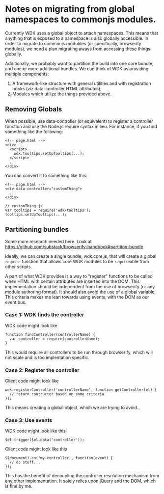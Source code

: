 # Notes on migrating from global namespaces to commonjs modules.

Currently WDK uses a global object to attach namespaces. This means that
anything that is exposed to a namespace is also globally accessible. In order to
migrate to commonjs moduldes (or specifically, browserify modules), we need a
plan migrating aways from accessing these things globally.


Additionally, we probably want to partition the build into one core bundle, and
one or more additional bundles. We can think of WDK as providing multiple components:

1. A framework-like structure with general utilities and with registration
hooks (viz data-controller HTML attributes);
2. Modules which utilize the things provided above.


## Removing Globals

When possible, use data-controller (or equivalent) to register a controller
function and use the Node.js require syntax in lieu. For instance, if you find
something like the following:


    <!-- page.html -->
    <div>
      <script>
        wdk.tooltips.setUpTooltips(...);
      </script>
      ...
    </div>

You can convert it to something like this:

    <!-- page.html -->
    <div data-controller="customThing">
      ...
    </div>

    // customThing.js
    var tooltips = require('wdk/tooltips');
    tooltips.setUpTooltips(...);


## Partitioning bundles

Some more research needed here. Look at
https://github.com/substack/browserify-handbook#partition-bundle

Ideally, we can create a single bundle, wdk.core.js, that will create a global
`require` function that allows core WDK modules to be `require`able from other
scripts.

A part of what WDK provides is a way to "register" functions to be called when
HTML with certain attributes are inserted into the DOM. This implementation should
be independent from the use of browserify (or any module authoring format). It
should also avoid the use of a global variable. This criteria makes me lean
towards using events, with the DOM as our event bus.

### Case 1: WDK finds the controller

WDK code might look like

    function findController(controllerName) {
      var controller = require(controllerName);
    }

This would require all controllers to be run through browserify, which will not
scale and is too implentation specific.


### Case 2: Register the controller

Client code might look like

    wdk.registerController('controllerName', function getController(el) {
      // return contructor based on some criteria
    });

This means creating a global object, which we are trying to avoid...


### Case 3: Use events

WDK code might look like this

    $el.trigger($el.data('controller'));

Client code might look like this

    $(document).on('my-controller', function(event) {
      // do stuff...
    });

This has the benefit of decoupling the controller resolution mechanism from any
other implementation. It solely relies upon jQuery and the DOM, which is fine by
me.
